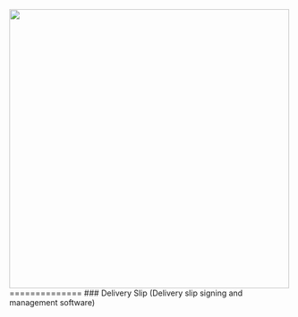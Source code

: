 <img src="http://neienvelopes.com/static/images/logo.png" width="500"/>
==============
### Delivery Slip (Delivery slip signing and management software)
